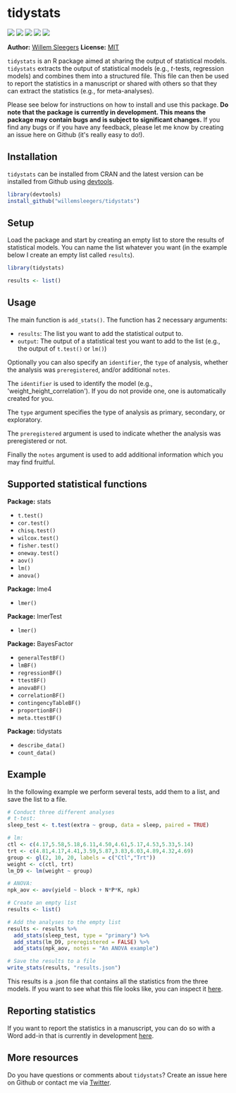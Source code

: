 
<!-- README.md is generated from README.Rmd. Please edit that file -->



# tidystats

<!-- badges: start -->


[![](https://www.r-pkg.org/badges/version/tidystats?color=green)](https://cran.r-project.org/package=tidystats) [![](http://cranlogs.r-pkg.org/badges/grand-total/tidystats?color=green)](https://cran.r-project.org/package=tidystats) [![](http://cranlogs.r-pkg.org/badges/last-month/tidystats?color=green)](https://cran.r-project.org/package=tidystats) [![](http://cranlogs.r-pkg.org/badges/last-week/tidystats?color=green)](https://cran.r-project.org/package=tidystats) [![](https://img.shields.io/badge/doi-10.5281/zenodo.4041859-blue.svg)](https://doi.org/10.5281/zenodo.4041859)
<!-- badges: end -->

**Author:** [Willem Sleegers](https://www.willemsleegers.com/)
**License:** [MIT](https://opensource.org/licenses/MIT)

`tidystats` is an R package aimed at sharing the output of statistical models. `tidystats` extracts the output of statistical models (e.g., *t*-tests, regression models) and combines them into a structured file. This file can then be used to report the statistics in a manuscript or shared with others so that they can extract the statistics (e.g., for meta-analyses).

Please see below for instructions on how to install and use this package. **Do note that the package is currently in development. This means the package may contain bugs and is subject to significant changes.** If you find any bugs or if you have any feedback, please let me know by creating an issue here on Github (it's really easy to do!).

## Installation

`tidystats` can be installed from CRAN and the latest version can be installed from Github using [devtools](https://github.com/r-lib/devtools). 


```r
library(devtools)
install_github("willemsleegers/tidystats")
```

## Setup

Load the package and start by creating an empty list to store the results of statistical models. You can name the list whatever you want (in the example below I create an empty list called `results`).


```r
library(tidystats)

results <- list()
```

## Usage

The main function is `add_stats()`. The function has 2 necessary arguments:

- `results`: The list you want to add the statistical output to.
- `output`: The output of a statistical test you want to add to the list (e.g., the output of `t.test()` or `lm()`)

Optionally you can also specify an `identifier`, the `type` of analysis, whether the analysis was `preregistered`, and/or additional `notes`.  

The `identifier` is used to identify the model (e.g., 'weight_height_correlation'). If you do not provide one, one is  automatically created for you.

The `type` argument specifies the type of analysis as primary, secondary, or exploratory.

The `preregistered` argument is used to indicate whether the analysis was preregistered or not.

Finally the `notes` argument is used to add additional information which you may find fruitful.

## Supported statistical functions

**Package:** stats

- `t.test()`
- `cor.test()`
- `chisq.test()`
- `wilcox.test()`
- `fisher.test()`
- `oneway.test()`
- `aov()`
- `lm()`
- `anova()`

**Package:** lme4

- `lmer()`

**Package:** lmerTest

- `lmer()`

**Package:** BayesFactor

- `generalTestBF()`
- `lmBF()`
- `regressionBF()`
- `ttestBF()`
- `anovaBF()`
- `correlationBF()`
- `contingencyTableBF()`
- `proportionBF()`
- `meta.ttestBF()`

**Package:** tidystats

- `describe_data()`
- `count_data()`

## Example



In the following example we perform several tests, add them to a list, and save the list to a file.


```r
# Conduct three different analyses
# t-test:
sleep_test <- t.test(extra ~ group, data = sleep, paired = TRUE)

# lm:
ctl <- c(4.17,5.58,5.18,6.11,4.50,4.61,5.17,4.53,5.33,5.14)
trt <- c(4.81,4.17,4.41,3.59,5.87,3.83,6.03,4.89,4.32,4.69)
group <- gl(2, 10, 20, labels = c("Ctl","Trt"))
weight <- c(ctl, trt)
lm_D9 <- lm(weight ~ group)

# ANOVA:
npk_aov <- aov(yield ~ block + N*P*K, npk)

# Create an empty list
results <- list()

# Add the analyses to the empty list
results <- results %>%
  add_stats(sleep_test, type = "primary") %>%
  add_stats(lm_D9, preregistered = FALSE) %>%
  add_stats(npk_aov, notes = "An ANOVA example")

# Save the results to a file
write_stats(results, "results.json")
```

This results is a .json file that contains all the statistics from the three models. If you want to see what this file looks like, you can inspect it [here](https://github.com/WillemSleegers/tidystats/blob/master/inst/results.json).

## Reporting statistics

If you want to report the statistics in a manuscript, you can do so with a Word add-in that is currently in development [here](https://github.com/WillemSleegers/tidystats-Word-add-in).

## More resources

Do you have questions or comments about `tidystats`? Create an issue here on Github or contact me via [Twitter](https://twitter.com/willemsleegers).
